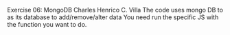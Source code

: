 Exercise 06: MongoDB
Charles Henrico C. Villa
The code uses mongo DB to as its database to add/remove/alter data
You need run the specific JS with the function you want to do.
